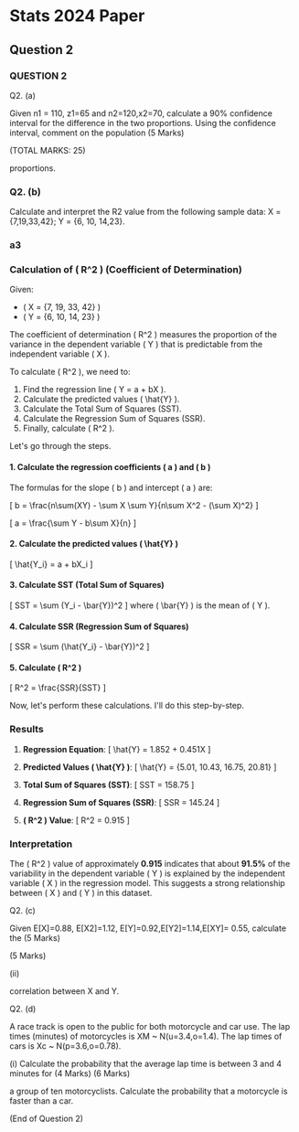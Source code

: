 
# Stats 2024 Paper

## Question 2

### QUESTION 2

Q2. (a)

Given n1 = 110, z1=65 and n2=120,x2=70, calculate a 90% confidence interval for the
difference in the two proportions. Using the confidence interval, comment on the population
(5 Marks)

(TOTAL MARKS: 25)

proportions.

### Q2. (b)

Calculate and interpret the R2 value from the following sample data:
X = {7,19,33,42}; Y = {6, 10, 14,23}.

### a3

### Calculation of \( R^2 \) (Coefficient of Determination)

Given:
- \( X = \{7, 19, 33, 42\} \)
- \( Y = \{6, 10, 14, 23\} \)

The coefficient of determination \( R^2 \) measures the proportion of the variance in the dependent variable \( Y \) that is predictable from the independent variable \( X \).

To calculate \( R^2 \), we need to:
1. Find the regression line \( Y = a + bX \).
2. Calculate the predicted values \( \hat{Y} \).
3. Calculate the Total Sum of Squares (SST).
4. Calculate the Regression Sum of Squares (SSR).
5. Finally, calculate \( R^2 \).

Let's go through the steps.

#### 1. Calculate the regression coefficients \( a \) and \( b \)

The formulas for the slope \( b \) and intercept \( a \) are:

\[
b = \frac{n\sum(XY) - \sum X \sum Y}{n\sum X^2 - (\sum X)^2}
\]

\[
a = \frac{\sum Y - b\sum X}{n}
\]

#### 2. Calculate the predicted values \( \hat{Y} \)
\[
\hat{Y_i} = a + bX_i
\]

#### 3. Calculate SST (Total Sum of Squares)
\[
SST = \sum (Y_i - \bar{Y})^2
\]
where \( \bar{Y} \) is the mean of \( Y \).

#### 4. Calculate SSR (Regression Sum of Squares)
\[
SSR = \sum (\hat{Y_i} - \bar{Y})^2
\]

#### 5. Calculate \( R^2 \)
\[
R^2 = \frac{SSR}{SST}
\]

Now, let's perform these calculations. I'll do this step-by-step.

### Results

1. **Regression Equation**: 
   \[
   \hat{Y} = 1.852 + 0.451X
   \]
   
2. **Predicted Values \( \hat{Y} \)**:
   \[
   \hat{Y} = \{5.01, 10.43, 16.75, 20.81\}
   \]

3. **Total Sum of Squares (SST)**: 
   \[
   SST = 158.75
   \]

4. **Regression Sum of Squares (SSR)**:
   \[
   SSR = 145.24
   \]

5. **\( R^2 \) Value**: 
   \[
   R^2 = 0.915
   \]

### Interpretation

The \( R^2 \) value of approximately **0.915** indicates that about **91.5%** of the variability in the dependent variable \( Y \) is explained by the independent variable \( X \) in the regression model. This suggests a strong relationship between \( X \) and \( Y \) in this dataset.

Q2. (c)

Given E[X]=0.88, E[X2]=1.12, E[Y]=0.92,E[Y2]=1.14,E[XY]= 0.55, calculate the
(5 Marks)

(5 Marks)

(ii)

correlation between X and Y.

Q2. (d)

A race track is open to the public for both motorcycle and car use. The lap times (minutes) of
motorcycles is XM ~ N(u=3.4,o=1.4). The lap times of cars is Xc ~ N(p=3.6,o=0.78).

(i) Calculate the probability that the average lap time is between 3 and 4 minutes for
(4 Marks)
(6 Marks)

a group of ten motorcyclists.
Calculate the probability that a motorcycle is faster than a car.

(End of Question 2)

